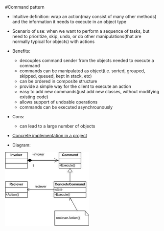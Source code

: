 #Command pattern

+ Intuitive definition: wrap an action(may consist of many other methods) and the information it needs to execute in an object type
+ Scenario of use: when we want to perform a sequence of tasks, but need to prioritize, skip, undo, or do other manipulations(that are normally typical for objects) with actions
+ Benefits:
	- decouples command sender from the objects needed to execute a command
	- commands can be manipulated as object(i.e. sorted, grouped, skipped, queued, kept in stack, etc)
	- can be ordered in composite structure
	- provide a simple way for the client to execute an action
	- easy to add new commands(just add new classes, without modifying existing code)
	- allows support of undoable operations
	- commands can be executed asynchrounously
+ Cons:
	- can lead to a large number of objects

+ [Concrete implementation in a project](https://github.com/Baloons-Pop-4/Main/tree/master/src/BalloonsPop.Engine/Commands)

+ Diagram:
	
![Command pattern uml diagram](./CommandDiagram.jpg)